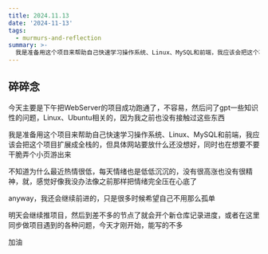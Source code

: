 ```yaml
---
title: 2024.11.13
date: '2024-11-13'
tags:
  - murmurs-and-reflection
summary: >-
  我是准备用这个项目来帮助自己快速学习操作系统、Linux、MySQL和前端，我应该会把这个项目扩展成全栈的，但具体网站要放什么还没想好，同时也在想要不要干脆弄个小页游出来
---
```

## 碎碎念
今天主要是下午把WebServer的项目成功跑通了，不容易，然后问了gpt一些知识性的问题，Linux、Ubuntu相关的，因为我之前也没有接触过这些东西

我是准备用这个项目来帮助自己快速学习操作系统、Linux、MySQL和前端，我应该会把这个项目扩展成全栈的，但具体网站要放什么还没想好，同时也在想要不要干脆弄个小页游出来

不知道为什么最近热情很低，每天情绪也是低低沉沉的，没有很高涨也没有很精神，就，感觉好像我没办法像之前那样把情绪完全压在心底了

anyway，我还会继续前进的，只是很多时候希望自己不用那么孤单

明天会继续推项目，然后到差不多的节点了就会开个新仓库记录进度，或者在这里同步做项目遇到的各种问题，今天才刚开始，能写的不多

加油
